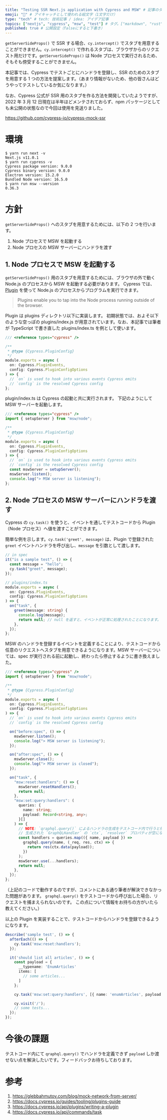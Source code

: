 ```yaml
---
title: "Testing SSR Next.js application with Cypress and MSW" # 記事のタイトル
emoji: "🍏" # アイキャッチとして使われる絵文字（1文字だけ）
type: "tech" # tech: 技術記事 / idea: アイデア記事
topics: ["nextjs", "cypress", "msw", "test"] # タグ。["markdown", "rust", "aws"]のように指定する
published: true # 公開設定（falseにすると下書き）
---
```


`getServerSideProps()` で SSR する場合、`cy.intercept()` でスタブを用意することができません。`cy.intercept()` で作れるスタブは、ブラウザからのリクエスト用だけです。`getServerSideProps()` は Node プロセスで実行されるため、そもそも傍受することができません。

本記事では、Cypress でテストごとにハンドラを登録し、SSR のためのスタブを用意する 1 つの方法を提案します。（あまり情報がないため、他の皆さんはどうやってテストしているか気になります。）

なお、Cypress 公式が SSR 用のスタブを作る方法を開発していたようですが、2022 年 3 月 12 日現在は半年ほどメンテされておらず、npm パッケージとしても未公開の状態なので今回は使用を見送りました。

https://github.com/cypress-io/cypress-mock-ssr

# 環境

```
$ yarn run next -v
Next.js v11.0.1
$ yarn run cypress -v
Cypress package version: 9.0.0
Cypress binary version: 9.0.0
Electron version: 15.2.0
Bundled Node version: 16.5.0
$ yarn run msw --version
0.36.3
```

# 方針

`getServerSideProps()` へのスタブを用意するためには、以下の 2 つを行います。

1. Node プロセスで MSW を起動する
2. Node プロセスの MSW サーバーにハンドラを渡す

## 1. Node プロセスで MSW を起動する

`getServerSideProps()` 用のスタブを用意するためには、ブラウザの外で動く Node.js のプロセスから MSW を起動する必要があります。 Cypress では、[Plugin](https://docs.cypress.io/guides/tooling/plugins-guide) を使って Node.js のプロセスからプログラムを実行できます。

> Plugins enable you to tap into the Node process running outside of the
> browser.

Plugin は plugins ディレクトリ以下に実装します。 初期状態では、およそ以下のような空っぽの plugins/index.js が用意されています。なお、本記事では筆者が TypeScript で書き直した plugins/index.ts を例として使います。

```typescript
/// <reference types="cypress" />

/**
 * @type {Cypress.PluginConfig}
 */
module.exports = async (
  on: Cypress.PluginEvents,
  config: Cypress.PluginConfigOptions
) => {
  // `on` is used to hook into various events Cypress emits
  // `config` is the resolved Cypress config
};
```

plugin/index.ts は Cypress の起動と共に実行されます。 下記のようにして MSW サーバーを起動します。

```typescript
/// <reference types="cypress" />
import { setupServer } from "msw/node";

/**
 * @type {Cypress.PluginConfig}
 */
module.exports = async (
  on: Cypress.PluginEvents,
  config: Cypress.PluginConfigOptions
) => {
  // `on` is used to hook into various events Cypress emits
  // `config` is the resolved Cypress config
  const mswServer = setupServer();
  mswServer.listen();
  console.log("> MSW server is listening");
};
```

## 2. Node プロセスの MSW サーバーにハンドラを渡す

Cypress の `cy.task()` を使うと、イベントを通してテストコードから Plugin（Node プロセス）へ値を渡すことができます。

簡単な例を示します。`cy.task('greet', message)` は、Plugin で登録された `greet` イベントハンドラを呼び出し、`message` を引数として渡します。

```typescript
// in spec
it("is a sample test", () => {
  const message = "hello";
  cy.task("greet", message);
});
```

```typescript
// plugins/index.ts
module.exports = async (
  on: Cypress.PluginEvents,
  config: Cypress.PluginConfigOptions
) => {
  on("task", {
    greet(message: string) {
      console.log(message);
      return null; // null を返すと、イベントが正常に処理されたことになります。
    },
  });
};
```

MSW のハンドラを登録するイベントを定義することにより、テストコードから任意のリクエストへスタブを用意できるようになります。MSW サーバーについては、spec が実行される前に起動し、終わったら停止するように書き換えました。

```typescript
/// <reference types="cypress" />
import { setupServer } from "msw/node";

/**
 * @type {Cypress.PluginConfig}
 */
module.exports = async (
  on: Cypress.PluginEvents,
  config: Cypress.PluginConfigOptions
) => {
  // `on` is used to hook into various events Cypress emits
  // `config` is the resolved Cypress config

  on("before:spec", () => {
    mswServer.listen();
    console.log("> MSW server is listening");
  });

  on("after:spec", () => {
    mswServer.close();
    console.log("> MSW server is closed");
  });

  on("task", {
    "msw:reset:handlers": () => {
      mswServer.resetHandlers();
      return null;
    },
    "msw:set:query:handlers": (
      queries: {
        name: string;
        payload: Record<string, any>;
      }[]
    ) => {
      // NOTE: `qraphql.query()` によるハンドラの生成をテストコード内で行うと傍受できない。
      // 生成された `GraphQLHandler` の `ctx`, `resolver` プロパティが空になってしまう。
      const handlers = queries.map(({ name, payload }) =>
        graphql.query(name, (_req, res, ctx) => {
          return res(ctx.data(payload));
        })
      );
      mswServer.use(...handlers);
      return null;
    },
  });
};
```

（上記のコードで動作するのですが、コメントにある通り筆者が解決できなかった問題があります。 `graphql.query()` をテストコードから呼び出した場合、リクエストを捕まえられないのです。 この点について情報をお持ちの方がいたら教えてください。）

以上の Plugin を実装することで、テストコードからハンドラを登録できるようになります。

```typescript
describe('sample test', () => {
  afterEach(() => {
    cy.task('msw:reset:handlers');
  });

  it('should list all articles', () => {
    const payload = {
      __typename: 'EnumArticles'
      items: [
        // some articles...
      ]
    };

    cy.task('msw:set:query:handlers', [{ name: 'enumArticles', payload }]);

    cy.visit('/');
    // some tests...
  });
});
```

# 今後の課題

テストコード内にて `qraphql.query()` でハンドラを定義できず `payload` しか渡せない点を解決したいです。フィードバックお待ちしております。

# 参考

1. https://glebbahmutov.com/blog/mock-network-from-server/
2. https://docs.cypress.io/guides/tooling/plugins-guide
3. https://docs.cypress.io/api/plugins/writing-a-plugin
4. https://docs.cypress.io/api/commands/task
